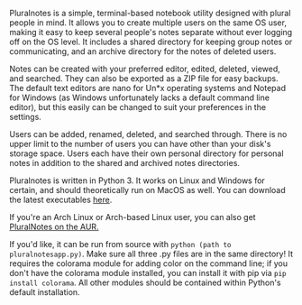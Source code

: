 Pluralnotes is a simple, terminal-based notebook utility designed with plural people in mind. It allows you to create multiple users on the same OS user, making it easy to keep several people's notes separate without ever logging off on the OS level. It includes a shared directory for keeping group notes or communicating, and an archive directory for the notes of deleted users.

Notes can be created with your preferred editor, edited, deleted, viewed, and searched. They can also be exported as a ZIP file for easy backups. The default text editors are nano for Un*x operating systems and Notepad for Windows (as Windows unfortunately lacks a default command line editor), but this easily can be changed to suit your preferences in the settings.

Users can be added, renamed, deleted, and searched through. There is no upper limit to the number of users you can have other than your disk's storage space. Users each have their own personal directory for personal notes in addition to the shared and archived notes directories.

Pluralnotes is written in Python 3. It works on Linux and Windows for certain, and should theoretically run on MacOS as well. You can download the latest executables <a href="https://github.com/candlebrae/pluralnotes/releases">here</a>.

If you're an Arch Linux or Arch-based Linux user, you can also get <a href="https://aur.archlinux.org/packages/pluralnotes-bin/">PluralNotes on the AUR.</a>

If you'd like, it can be run from source with <code>python (path to pluralnotesapp.py)</code>. Make sure all three .py files are in the same directory! It requires the colorama module for adding color on the command line; if you don't have the colorama module installed, you can install it with pip via <code>pip install colorama</code>. All other modules should be contained within Python's default installation.
